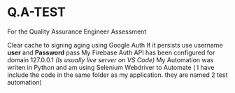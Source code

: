 # Q.A-TEST
For the Quality Assurance Engineer Assessment

Clear cache to signing aging using Google Auth
If it persists use username **user** and **Password** pass
My Firebase Auth API has been configured for domain 127.0.0.1 _(Is usually live server on VS Code)_
My Automation was writen in Python and am using Selenium Webdriver to Automate ( I have include the code in the same folder as my application. they are named 2 test automation)

